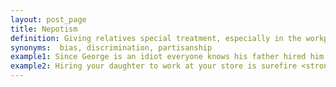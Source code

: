 ```yaml
---
layout: post_page
title: Nepotism
definition: Giving relatives special treatment, especially in the workplace.
synonyms:  bias, discrimination, partisanship
example1: Since George is an idiot everyone knows his father hired him because of <strong>nepotism</strong>.
example2: Hiring your daughter to work at your store is surefire <strong>nepotism</strong>.
---
```


